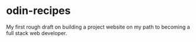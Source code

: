 # odin-recipes
My first rough draft on building a project website on my path to becoming a full stack web developer.
